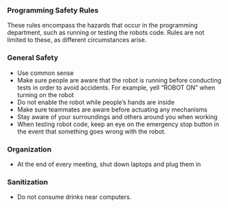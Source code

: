 ### Programming Safety Rules
These rules encompass the hazards that occur in the programming department, such as running or testing the robots code. Rules are not limited to these, as different circumstances arise.

### General Safety
* Use common sense
* Make sure people are aware that the robot is running before conducting tests in order to avoid accidents. For example, yell “ROBOT ON” when turning on the robot
* Do not enable the robot while people’s hands are inside
* Make sure teammates are aware before actuating any mechanisms
* Stay aware of your surroundings and others around you when working
* When testing robot code, keep an eye on the emergency stop button in the event that something goes wrong with the robot.

### Organization
* At the end of every meeting, shut down laptops and plug them in

### Sanitization
* Do not consume drinks near computers.
